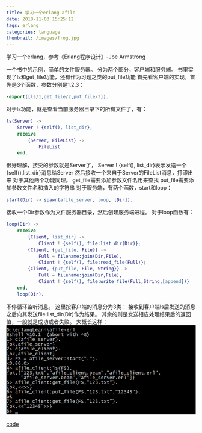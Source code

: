 ```yaml
---
title: 学习一个erlang-afile
date: 2018-11-03 15:25:12
tags: erlang
categories: language
thumbnail: /images/frog.jpg
---
```

学习一个erlang，参考《Erlang程序设计》-Joe Armstrong
<!-- more -->
一个书中的示例，简单的文件服务器。
分为两个部分，客户端和服务端。
书里实现了ls和get_file功能，还有作为习题之类的put_file功能
首先看客户端的实现，首先是3个函数，参数分别是1,2,3：
```erlang
-export([ls/1,get_file/2,put_file/3]).
```
对于ls功能，就是查看当前服务器目录下的所有文件了，有：
```erlang
ls(Server) ->
	Server ! {self(), list_dir},
	receive
		{Server, FileList} ->
			FileList
	end.
```
很好理解，接受的参数就是Server了，
Server ! {self(), list_dir}表示发送一个{self(),list_dir}消息给Server
然后接收一个来自于Server的FileList消息，打印出来
对于其他两个功能同理。
get_file需要添加参数文件名用来查找
put_file需要添加参数文件名和插入的字符串
对于服务端，有两个函数，start和loop：
```erlang
start(Dir) -> spawn(afile_server, loop, [Dir]).
```
接收一个Dir参数作为文件服务器目录，然后创建服务端进程。
对于loop函数有：
```erlang
loop(Dir) ->
	receive
		{Client, list_dir} ->
			Client ! {self(), file:list_dir(Dir)};
		{Client, {get_file, File}} ->
			Full = filename:join(Dir,File),
			Client ! {self(), file:read_file(Full)};
		{Client, {put_file, File, String}} ->
			Full = filename:join(Dir,File),
			Client ! {self(), file:write_file(Full,String,[append])}
	end,
	loop(Dir).
```
不停循环监听消息。
这里按客户端的消息分为3类：
接收到客户端ls后发送的消息之后向其发送file:list_dir(Dir)作为结果。
其余的则是发送相应处理结果后的返回值，一般就是成功或者失败。
大概长这样：
![](学习一个erlang-afile/1.png)

[code](https://github.com/mioyuki2009/erlangLearn/tree/master/afile)